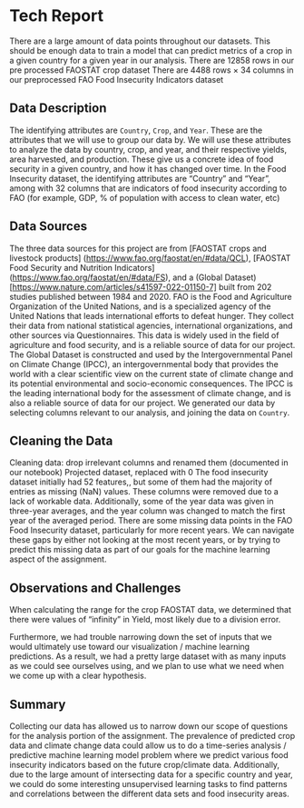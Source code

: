 # Tech Report
There are a large amount of data points throughout our datasets. This should be enough data to train a model that can predict metrics of a crop in a given country for a given year in our analysis.
There are 12858 rows in our pre processed FAOSTAT crop dataset
There are 4488 rows × 34 columns in our preprocessed FAO Food Insecurity Indicators dataset


## Data Description
The identifying attributes are `Country`, `Crop`, and `Year`. These are the attributes that we will use to group our data by. We will use these attributes to analyze the data by country, crop, and year, and their respective yields, area harvested, and production. These give us a concrete idea of food security in a given country, and how it has changed over time.
In the Food Insecurity dataset, the identifying attributes are “Country” and “Year”, among with 32 columns that are indicators of food insecurity according to FAO (for example, GDP, % of population with access to clean water, etc) 


## Data Sources
The three data sources for this project are from [FAOSTAT crops and livestock products] (https://www.fao.org/faostat/en/#data/QCL), [FAOSTAT Food Security and Nutrition Indicators] (https://www.fao.org/faostat/en/#data/FS), and a (Global Dataset) [https://www.nature.com/articles/s41597-022-01150-7] built from 202 studies published between 1984 and 2020. FAO is the Food and Agriculture Organization of the United Nations, and is a specialized agency of the United Nations that leads international efforts to defeat hunger. They collect their data from national statistical agencies, international organizations, and other sources via Questionnaires. This data is widely used in the field of agriculture and food security, and is a reliable source of data for our project. The Global Dataset is constructed and used by the Intergovernmental Panel on Climate Change (IPCC), an intergovernmental body that provides the world with a clear scientific view on the current state of climate change and its potential environmental and socio-economic consequences. The IPCC is the leading international body for the assessment of climate change, and is also a reliable source of data for our project. We generated our data by selecting columns relevant to our analysis, and joining the data on `Country`.


## Cleaning the Data
Cleaning data: drop irrelevant columns and renamed them (documented in our notebook)
Projected dataset, replaced with 0
The food insecurity dataset initially had 52 features,, but some of them had the majority of entries as missing (NaN) values. These columns were removed due to a lack of workable data. Additionally, some of the year data was given in three-year averages, and the year column was changed to match the first year of the averaged period. 
There are some missing data points in the FAO Food Insecurity dataset, particularly for more recent years. We can navigate these gaps by either not looking at the most recent years, or by trying to predict this missing data as part of our goals for the machine learning aspect of the assignment. 


## Observations and Challenges
When calculating the range for the crop FAOSTAT data, we determined that there were values of “infinity” in Yield, most likely due to a division error.

Furthermore, we had trouble narrowing down the set of inputs that we would ultimately use toward our visualization / machine learning predictions. As a result, we had a pretty large dataset with as many inputs as we could see ourselves using, and we plan to use what we need when we come up with a clear hypothesis.

## Summary
Collecting our data has allowed us to narrow down our scope of questions for the analysis portion of the assignment. The prevalence of predicted crop data and climate change data could allow us to do a time-series analysis / predictive machine learning model problem where we predict various food insecurity indicators based on the future crop/climate data. Additionally, due to the large amount of intersecting data for a specific country and year, we could do some interesting unsupervised learning tasks to find patterns and correlations between the different data sets and food insecurity areas.
